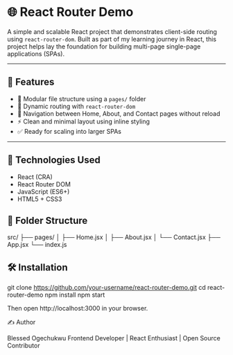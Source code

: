 # 🌐 React Router Demo

A simple and scalable React project that demonstrates client-side routing using `react-router-dom`. Built as part of my learning journey in React, this project helps lay the foundation for building multi-page single-page applications (SPAs).

---

## 📌 Features

- 📁 Modular file structure using a `pages/` folder
- 🔁 Dynamic routing with `react-router-dom`
- 🧭 Navigation between Home, About, and Contact pages without reload
- ⚡ Clean and minimal layout using inline styling
- ✅ Ready for scaling into larger SPAs

---

## 🧠 Technologies Used

- React (CRA)
- React Router DOM
- JavaScript (ES6+)
- HTML5 + CSS3


## 📂 Folder Structure

src/
├── pages/
│ ├── Home.jsx
│ ├── About.jsx
│ └── Contact.jsx
├── App.jsx
└── index.js



## 🛠 Installation

git clone https://github.com/your-username/react-router-demo.git
cd react-router-demo
npm install
npm start

Then open http://localhost:3000 in your browser.

✍️ Author

Blessed Ogechukwu
Frontend Developer | React Enthusiast | Open Source Contributor
